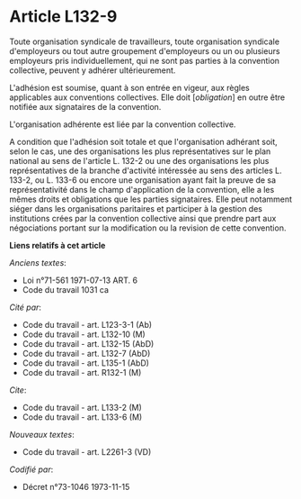 # Article L132-9

Toute organisation syndicale de travailleurs, toute organisation syndicale d'employeurs ou tout autre groupement d'employeurs
ou un ou plusieurs employeurs pris individuellement, qui ne sont pas parties à la convention collective, peuvent y adhérer
ultérieurement.

L'adhésion est soumise, quant à son entrée en vigeur, aux règles applicables aux conventions collectives. Elle doit
[*obligation*] en outre être notifiée aux signataires de la convention.

L'organisation adhérente est liée par la convention collective.

A condition que l'adhésion soit totale et que l'organisation adhérant soit, selon le cas, une des organisations les plus
représentatives sur le plan national au sens de l'article L. 132-2 ou une des organisations les plus représentatives de la
branche d'activité intéressée au sens des articles L. 133-2, ou L. 133-6 ou encore une organisation ayant fait la preuve de
sa représentativité dans le champ d'application de la convention, elle a les mêmes droits et obligations que les parties
signataires. Elle peut notamment siéger dans les organisations paritaires et participer à la gestion des institutions crées
par la convention collective ainsi que prendre part aux négociations portant sur la modification ou la revision de cette
convention.

**Liens relatifs à cet article**

_Anciens textes_:

  - Loi n°71-561 1971-07-13 ART. 6
  - Code du travail 1031 ca

_Cité par_:

  - Code du travail - art. L123-3-1 (Ab)
  - Code du travail - art. L132-10 (M)
  - Code du travail - art. L132-15 (AbD)
  - Code du travail - art. L132-7 (AbD)
  - Code du travail - art. L135-1 (AbD)
  - Code du travail - art. R132-1 (M)

_Cite_:

  - Code du travail - art. L133-2 (M)
  - Code du travail - art. L133-6 (M)

_Nouveaux textes_:

  - Code du travail - art. L2261-3 (VD)

_Codifié par_:

  - Décret n°73-1046 1973-11-15

